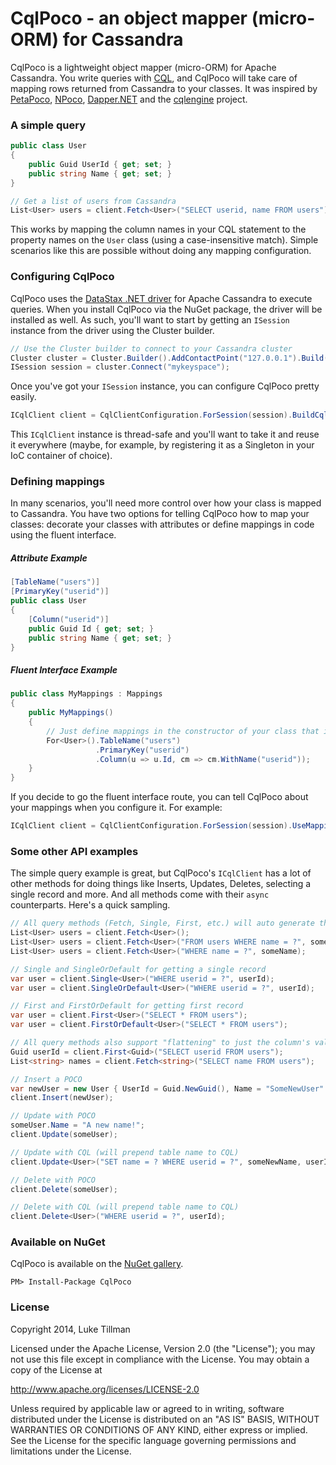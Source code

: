 # CqlPoco - an object mapper (micro-ORM) for Cassandra
CqlPoco is a lightweight object mapper (micro-ORM) for Apache Cassandra.  You write queries with [CQL](http://www.datastax.com/documentation/cql/3.1/cql/cql_intro_c.html), and CqlPoco will take care of mapping rows returned from Cassandra to your classes.  It was inspired by [PetaPoco](https://github.com/toptensoftware/PetaPoco), [NPoco](https://github.com/schotime/NPoco), [Dapper.NET](https://github.com/StackExchange/dapper-dot-net) and the [cqlengine](https://github.com/cqlengine/cqlengine) project.

### A simple query
```csharp
public class User
{
    public Guid UserId { get; set; }
    public string Name { get; set; }
}

// Get a list of users from Cassandra
List<User> users = client.Fetch<User>("SELECT userid, name FROM users");
```
This works by mapping the column names in your CQL statement to the property names on the `User` class (using a case-insensitive match).  Simple scenarios like this are possible without doing any mapping configuration.

### Configuring CqlPoco
CqlPoco uses the [DataStax .NET driver](https://github.com/datastax/csharp-driver) for Apache Cassandra to execute queries.  When you install CqlPoco via the NuGet package, the driver will be installed as well.  As such, you'll want to start by getting an `ISession` instance from the driver using the Cluster builder.

```csharp
// Use the Cluster builder to connect to your Cassandra cluster
Cluster cluster = Cluster.Builder().AddContactPoint("127.0.0.1").Build();
ISession session = cluster.Connect("mykeyspace");
```
Once you've got your `ISession` instance, you can configure CqlPoco pretty easily.
```csharp
ICqlClient client = CqlClientConfiguration.ForSession(session).BuildCqlClient();
```
This `ICqlClient` instance is thread-safe and you'll want to take it and reuse it everywhere (maybe, for example, by registering it as a Singleton in your IoC container of choice).

### Defining mappings
In many scenarios, you'll need more control over how your class is mapped to Cassandra.  You have two options for telling CqlPoco how to map your classes: decorate your classes with attributes or define mappings in code using the fluent interface.

##### Attribute Example
```csharp
[TableName("users")]
[PrimaryKey("userid")]
public class User
{
    [Column("userid")]
    public Guid Id { get; set; }
    public string Name { get; set; }
}
```
##### Fluent Interface Example
```csharp
public class MyMappings : Mappings
{
    public MyMappings()
    {
        // Just define mappings in the constructor of your class that inherits from Mappings
        For<User>().TableName("users")
                   .PrimaryKey("userid")
                   .Column(u => u.Id, cm => cm.WithName("userid"));
    }
}
```
If you decide to go the fluent interface route, you can tell CqlPoco about your mappings when you configure it.  For example:
```csharp
ICqlClient client = CqlClientConfiguration.ForSession(session).UseMappings<MyMappings>().BuildCqlClient();
```

### Some other API examples
The simple query example is great, but CqlPoco's `ICqlClient` has a lot of other methods for doing things like Inserts, Updates, Deletes, selecting a single record and more.  And all methods come with their `async` counterparts.  Here's a quick sampling.

```csharp
// All query methods (Fetch, Single, First, etc.) will auto generate the SELECT and FROM clauses if not specified
List<User> users = client.Fetch<User>();
List<User> users = client.Fetch<User>("FROM users WHERE name = ?", someName);
List<User> users = client.Fetch<User>("WHERE name = ?", someName);

// Single and SingleOrDefault for getting a single record
var user = client.Single<User>("WHERE userid = ?", userId);
var user = client.SingleOrDefault<User>("WHERE userid = ?", userId);

// First and FirstOrDefault for getting first record
var user = client.First<User>("SELECT * FROM users");
var user = client.FirstOrDefault<User>("SELECT * FROM users");

// All query methods also support "flattening" to just the column's value type when selecting a single column
Guid userId = client.First<Guid>("SELECT userid FROM users");
List<string> names = client.Fetch<string>("SELECT name FROM users");

// Insert a POCO
var newUser = new User { UserId = Guid.NewGuid(), Name = "SomeNewUser" };
client.Insert(newUser);

// Update with POCO
someUser.Name = "A new name!";
client.Update(someUser);

// Update with CQL (will prepend table name to CQL)
client.Update<User>("SET name = ? WHERE userid = ?", someNewName, userId);

// Delete with POCO
client.Delete(someUser);

// Delete with CQL (will prepend table name to CQL)
client.Delete<User>("WHERE userid = ?", userId);
```


### Available on NuGet
CqlPoco is available on the [NuGet gallery](https://www.nuget.org/packages/CqlPoco).
```
PM> Install-Package CqlPoco
```

### License
Copyright 2014, Luke Tillman

Licensed under the Apache License, Version 2.0 (the "License");
you may not use this file except in compliance with the License.
You may obtain a copy of the License at

http://www.apache.org/licenses/LICENSE-2.0

Unless required by applicable law or agreed to in writing, software
distributed under the License is distributed on an "AS IS" BASIS,
WITHOUT WARRANTIES OR CONDITIONS OF ANY KIND, either express or implied.
See the License for the specific language governing permissions and
limitations under the License.
